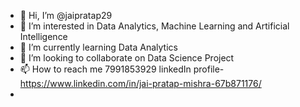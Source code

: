 - 👋 Hi, I’m @jaipratap29
- 👀 I’m interested in Data Analytics, Machine Learning and Artificial Intelligence
- 🌱 I’m currently learning Data Analytics
- 💞️ I’m looking to collaborate on  Data Science Project
- 📫 How to reach me 7991853929 linkedIn profile-https://www.linkedin.com/in/jai-pratap-mishra-67b871176/
- 

<!---
jaipratap29/jaipratap29 is a ✨ special ✨ repository because its `README.md` (this file) appears on your GitHub profile.
You can click the Preview link to take a look at your changes.
--->

